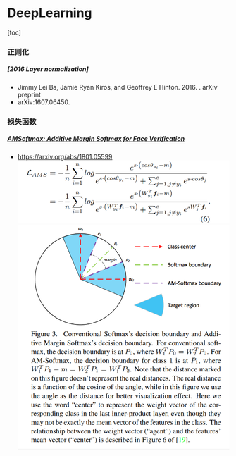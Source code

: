# DeepLearning
[toc]

### 正则化
##### [2016 Layer normalization]
- Jimmy Lei Ba, Jamie Ryan Kiros, and Geoffrey E Hinton. 2016. . arXiv preprint
- arXiv:1607.06450.

### 损失函数
##### [AMSoftmax: Additive Margin Softmax for Face Verification](../resources/notes/d0001/loss_201801_AMSoftmax.md)
- https://arxiv.org/abs/1801.05599
![](../resources/images/d0001/04902050801202320508.png)
![](../resources/images/d0001/04902090801202350908.png)
